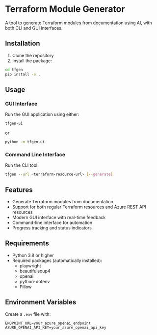 # Terraform Module Generator

A tool to generate Terraform modules from documentation using AI, with both CLI and GUI interfaces.

## Installation

1. Clone the repository
2. Install the package:
```bash
cd tfgen
pip install -e .
```

## Usage

### GUI Interface

Run the GUI application using either:
```bash
tfgen-ui
```
or
```bash
python -m tfgen.ui
```

### Command Line Interface

Run the CLI tool:
```bash
tfgen --url <terraform-resource-url> [--generate]
```

## Features

- Generate Terraform modules from documentation
- Support for both regular Terraform resources and Azure REST API resources
- Modern GUI interface with real-time feedback
- Command-line interface for automation
- Progress tracking and status indicators

## Requirements

- Python 3.8 or higher
- Required packages (automatically installed):
  - playwright
  - beautifulsoup4
  - openai
  - python-dotenv
  - Pillow

## Environment Variables

Create a `.env` file with:
```
ENDPOINT_URL=your_azure_openai_endpoint
AZURE_OPENAI_API_KEY=your_azure_openai_api_key
``` 